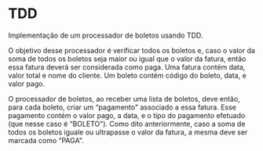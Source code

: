 # TDD
Implementação de um processador de boletos usando TDD. 

O objetivo desse processador é verificar todos os boletos e, caso o valor da soma de todos os boletos seja maior ou igual que o valor da fatura, então essa fatura deverá ser considerada como paga. Uma fatura contém data, valor total e nome do cliente. Um boleto contém código do boleto, data, e valor pago. 

O processador de boletos, ao receber uma lista de boletos, deve então, para cada boleto, criar um “pagamento" associado a essa fatura. Esse pagamento contém o valor pago, a data, e o tipo do pagamento efetuado (que nesse caso é “BOLETO"). Como dito anteriormente, caso a soma de todos os boletos iguale ou ultrapasse o valor da fatura, a mesma deve ser marcada como “PAGA".
